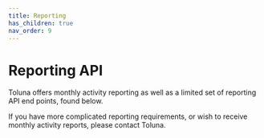 ```yaml
---
title: Reporting
has_children: true
nav_order: 9
---
```


# Reporting API

Toluna offers monthly activity reporting as well as a limited set of reporting API end points, found below. 

If you have more complicated reporting requirements, or wish to receive monthly activity reports, please contact Toluna.
